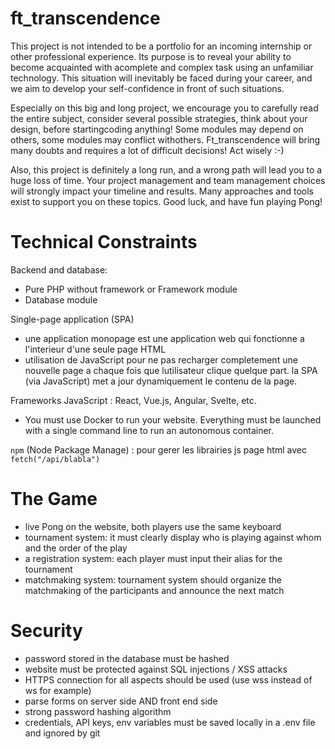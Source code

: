 # ft_transcendence

This project is not intended to be a portfolio for an incoming internship or other professional
experience. Its purpose is to reveal your ability to become acquainted with acomplete and complex
task using an unfamiliar technology. This situation will inevitably be faced during your career,
and we aim to develop your self-confidence in front of such situations.

Especially on this big and long project, we encourage you to carefully read the entire subject,
consider several possible strategies, think about your design, before startingcoding anything!
Some modules may depend on others, some modules may conflict withothers.
Ft_transcendence will bring many doubts and requires a lot of difficult decisions!
Act wisely :-)

Also, this project is definitely a long run, and a wrong path will lead you to a huge loss
of time. Your project management and team management choices will strongly impact
your timeline and results. Many approaches and tools exist to support you on these topics.
Good luck, and have fun playing Pong!



# Technical Constraints

Backend and database:
- Pure PHP without framework or Framework module
- Database module

Single-page application (SPA)
- une application monopage est une application web qui fonctionne a l'interieur d'une seule page HTML
- utilisation de JavaScript pour ne pas recharger completement une nouvelle page a chaque fois que lutilisateur clique quelque part. la SPA (via JavaScript) met a jour dynamiquement le contenu de la page.

Frameworks JavaScript : React, Vue.js, Angular, Svelte, etc.


- You must use Docker to run your website. Everything must be launched with a single command line to run an autonomous container.


`npm` (Node Package Manage) : pour gerer les librairies js
page html avec `fetch("/api/blabla")`

# The Game

- live Pong on the website, both players use the same keyboard
- tournament system: it must clearly display who is playing against whom and the order of the play
- a registration system: each player must input their alias for the tournament
- matchmaking system: tournament system should organize the matchmaking of the participants and announce the next match



# Security

- password stored in the database must be hashed
- website must be protected against SQL injections / XSS attacks
- HTTPS connection for all aspects should be used (use wss instead of ws for example)
- parse forms on server side AND front end side
- strong password hashing algorithm
- credentials, API keys, env variables must be saved locally in a .env file and ignored by git